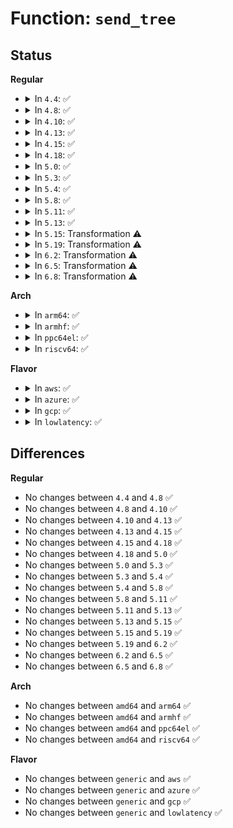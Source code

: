 # Function: <code>send_tree</code>

## Status
<b>Regular</b>
<ul>
<li>
<details>
<summary>In <code>4.4</code>: ✅</summary>

```c
void send_tree(deflate_state *s, ct_data *tree, int max_code);
```

**Collision:** Unique Static

**Inline:** No

**Transformation:** False

**Instances:**

```
In lib/zlib_deflate/deftree.c (ffffffff8140b950)
Location: lib/zlib_deflate/deftree.c:672
Inline: False
Direct callers:
  - lib/zlib_deflate/deftree.c:zlib_tr_flush_block
  - lib/zlib_deflate/deftree.c:zlib_tr_flush_block
```
**Symbols:**

```
ffffffff8140b950-ffffffff8140bf7f: send_tree (STB_LOCAL)
```
</details>
</li>
<li>
<details>
<summary>In <code>4.8</code>: ✅</summary>

```c
void send_tree(deflate_state *s, ct_data *tree, int max_code);
```

**Collision:** Unique Static

**Inline:** No

**Transformation:** False

**Instances:**

```
In lib/zlib_deflate/deftree.c (ffffffff81453600)
Location: lib/zlib_deflate/deftree.c:672
Inline: False
Direct callers:
  - lib/zlib_deflate/deftree.c:zlib_tr_flush_block
  - lib/zlib_deflate/deftree.c:zlib_tr_flush_block
```
**Symbols:**

```
ffffffff81453600-ffffffff81453c36: send_tree (STB_LOCAL)
```
</details>
</li>
<li>
<details>
<summary>In <code>4.10</code>: ✅</summary>

```c
void send_tree(deflate_state *s, ct_data *tree, int max_code);
```

**Collision:** Unique Static

**Inline:** No

**Transformation:** False

**Instances:**

```
In lib/zlib_deflate/deftree.c (ffffffff81471fc0)
Location: lib/zlib_deflate/deftree.c:672
Inline: False
Direct callers:
  - lib/zlib_deflate/deftree.c:zlib_tr_flush_block
  - lib/zlib_deflate/deftree.c:zlib_tr_flush_block
```
**Symbols:**

```
ffffffff81471fc0-ffffffff814725f6: send_tree (STB_LOCAL)
```
</details>
</li>
<li>
<details>
<summary>In <code>4.13</code>: ✅</summary>

```c
void send_tree(deflate_state *s, ct_data *tree, int max_code);
```

**Collision:** Unique Static

**Inline:** No

**Transformation:** False

**Instances:**

```
In lib/zlib_deflate/deftree.c (ffffffff81477470)
Location: lib/zlib_deflate/deftree.c:672
Inline: False
Direct callers:
  - lib/zlib_deflate/deftree.c:zlib_tr_flush_block
  - lib/zlib_deflate/deftree.c:zlib_tr_flush_block
```
**Symbols:**

```
ffffffff81477470-ffffffff814779fe: send_tree (STB_LOCAL)
```
</details>
</li>
<li>
<details>
<summary>In <code>4.15</code>: ✅</summary>

```c
void send_tree(deflate_state *s, ct_data *tree, int max_code);
```

**Collision:** Unique Static

**Inline:** No

**Transformation:** False

**Instances:**

```
In lib/zlib_deflate/deftree.c (ffffffff814a4810)
Location: lib/zlib_deflate/deftree.c:672
Inline: False
Direct callers:
  - lib/zlib_deflate/deftree.c:zlib_tr_flush_block
  - lib/zlib_deflate/deftree.c:zlib_tr_flush_block
```
**Symbols:**

```
ffffffff814a4810-ffffffff814a4d9e: send_tree (STB_LOCAL)
```
</details>
</li>
<li>
<details>
<summary>In <code>4.18</code>: ✅</summary>

```c
void send_tree(deflate_state *s, ct_data *tree, int max_code);
```

**Collision:** Unique Static

**Inline:** No

**Transformation:** False

**Instances:**

```
In lib/zlib_deflate/deftree.c (ffffffff814d9c50)
Location: lib/zlib_deflate/deftree.c:672
Inline: False
Direct callers:
  - lib/zlib_deflate/deftree.c:zlib_tr_flush_block
  - lib/zlib_deflate/deftree.c:zlib_tr_flush_block
```
**Symbols:**

```
ffffffff814d9c50-ffffffff814da207: send_tree (STB_LOCAL)
```
</details>
</li>
<li>
<details>
<summary>In <code>5.0</code>: ✅</summary>

```c
void send_tree(deflate_state *s, ct_data *tree, int max_code);
```

**Collision:** Unique Static

**Inline:** No

**Transformation:** False

**Instances:**

```
In lib/zlib_deflate/deftree.c (ffffffff814ee6e0)
Location: lib/zlib_deflate/deftree.c:672
Inline: False
Direct callers:
  - lib/zlib_deflate/deftree.c:zlib_tr_flush_block
  - lib/zlib_deflate/deftree.c:zlib_tr_flush_block
```
**Symbols:**

```
ffffffff814ee6e0-ffffffff814eec83: send_tree (STB_LOCAL)
```
</details>
</li>
<li>
<details>
<summary>In <code>5.3</code>: ✅</summary>

```c
void send_tree(deflate_state *s, ct_data *tree, int max_code);
```

**Collision:** Unique Static

**Inline:** No

**Transformation:** False

**Instances:**

```
In lib/zlib_deflate/deftree.c (ffffffff8151b490)
Location: lib/zlib_deflate/deftree.c:672
Inline: False
Direct callers:
  - lib/zlib_deflate/deftree.c:zlib_tr_flush_block
  - lib/zlib_deflate/deftree.c:zlib_tr_flush_block
```
**Symbols:**

```
ffffffff8151b490-ffffffff8151ba29: send_tree (STB_LOCAL)
```
</details>
</li>
<li>
<details>
<summary>In <code>5.4</code>: ✅</summary>

```c
void send_tree(deflate_state *s, ct_data *tree, int max_code);
```

**Collision:** Unique Static

**Inline:** No

**Transformation:** False

**Instances:**

```
In lib/zlib_deflate/deftree.c (ffffffff8153c320)
Location: lib/zlib_deflate/deftree.c:618
Inline: False
Direct callers:
  - lib/zlib_deflate/deftree.c:zlib_tr_flush_block
  - lib/zlib_deflate/deftree.c:zlib_tr_flush_block
```
**Symbols:**

```
ffffffff8153c320-ffffffff8153c8b9: send_tree (STB_LOCAL)
```
</details>
</li>
<li>
<details>
<summary>In <code>5.8</code>: ✅</summary>

```c
void send_tree(deflate_state *s, ct_data *tree, int max_code);
```

**Collision:** Unique Static

**Inline:** No

**Transformation:** False

**Instances:**

```
In lib/zlib_deflate/deftree.c (ffffffff815a0ba0)
Location: lib/zlib_deflate/deftree.c:618
Inline: False
Direct callers:
  - lib/zlib_deflate/deftree.c:send_all_trees
  - lib/zlib_deflate/deftree.c:send_all_trees
```
**Symbols:**

```
ffffffff815a0ba0-ffffffff815a1106: send_tree (STB_LOCAL)
```
</details>
</li>
<li>
<details>
<summary>In <code>5.11</code>: ✅</summary>

```c
void send_tree(deflate_state *s, ct_data *tree, int max_code);
```

**Collision:** Unique Static

**Inline:** No

**Transformation:** False

**Instances:**

```
In lib/zlib_deflate/deftree.c (ffffffff815bc5e0)
Location: lib/zlib_deflate/deftree.c:618
Inline: False
Direct callers:
  - lib/zlib_deflate/deftree.c:send_all_trees
  - lib/zlib_deflate/deftree.c:send_all_trees
```
**Symbols:**

```
ffffffff815bc5e0-ffffffff815bcb4a: send_tree (STB_LOCAL)
```
</details>
</li>
<li>
<details>
<summary>In <code>5.13</code>: ✅</summary>

```c
void send_tree(deflate_state *s, ct_data *tree, int max_code);
```

**Collision:** Unique Static

**Inline:** No

**Transformation:** False

**Instances:**

```
In lib/zlib_deflate/deftree.c (ffffffff815c7400)
Location: lib/zlib_deflate/deftree.c:618
Inline: False
Direct callers:
  - lib/zlib_deflate/deftree.c:send_all_trees
  - lib/zlib_deflate/deftree.c:send_all_trees
```
**Symbols:**

```
ffffffff815c7400-ffffffff815c792d: send_tree (STB_LOCAL)
```
</details>
</li>
<li>
<details>
<summary>In <code>5.15</code>: Transformation ⚠️</summary>

```c
void send_tree(deflate_state *s, ct_data *tree, int max_code);
```

**Collision:** Unique Static

**Inline:** No

**Transformation:** True

**Instances:**

```
In lib/zlib_deflate/deftree.c (0)
Location: lib/zlib_deflate/deftree.c:618
Inline: False
Direct callers:
  - lib/zlib_deflate/deftree.c:send_all_trees
  - lib/zlib_deflate/deftree.c:send_all_trees
```
**Symbols:**

```
ffffffff81630370-ffffffff81630c14: send_tree (STB_LOCAL)
ffffffff81cdc28b-ffffffff81cdc847: send_tree.cold (STB_LOCAL)
```
</details>
</li>
<li>
<details>
<summary>In <code>5.19</code>: Transformation ⚠️</summary>

```c
void send_tree(deflate_state *s, ct_data *tree, int max_code);
```

**Collision:** Unique Static

**Inline:** No

**Transformation:** True

**Instances:**

```
In lib/zlib_deflate/deftree.c (0)
Location: lib/zlib_deflate/deftree.c:618
Inline: False
Direct callers:
  - lib/zlib_deflate/deftree.c:send_all_trees
  - lib/zlib_deflate/deftree.c:send_all_trees
```
**Symbols:**

```
ffffffff81701e00-ffffffff817026f8: send_tree (STB_LOCAL)
ffffffff81e94b15-ffffffff81e94fd8: send_tree.cold (STB_LOCAL)
```
</details>
</li>
<li>
<details>
<summary>In <code>6.2</code>: Transformation ⚠️</summary>

```c
void send_tree(deflate_state *s, ct_data *tree, int max_code);
```

**Collision:** Unique Static

**Inline:** No

**Transformation:** True

**Instances:**

```
In lib/zlib_deflate/deftree.c (0)
Location: lib/zlib_deflate/deftree.c:618
Inline: False
Direct callers:
  - lib/zlib_deflate/deftree.c:send_all_trees
  - lib/zlib_deflate/deftree.c:send_all_trees
```
**Symbols:**

```
ffffffff817f4920-ffffffff817f5218: send_tree (STB_LOCAL)
ffffffff82079b8e-ffffffff8207a051: send_tree.cold (STB_LOCAL)
```
</details>
</li>
<li>
<details>
<summary>In <code>6.5</code>: Transformation ⚠️</summary>

```c
void send_tree(deflate_state *s, ct_data *tree, int max_code);
```

**Collision:** Unique Static

**Inline:** No

**Transformation:** True

**Instances:**

```
In lib/zlib_deflate/deftree.c (0)
Location: lib/zlib_deflate/deftree.c:618
Inline: False
Direct callers:
  - lib/zlib_deflate/deftree.c:send_all_trees
  - lib/zlib_deflate/deftree.c:send_all_trees
```
**Symbols:**

```
ffffffff81834cf0-ffffffff8183564d: send_tree (STB_LOCAL)
ffffffff820fa2ba-ffffffff820fa7c5: send_tree.cold (STB_LOCAL)
```
</details>
</li>
<li>
<details>
<summary>In <code>6.8</code>: Transformation ⚠️</summary>

```c
void send_tree(deflate_state *s, ct_data *tree, int max_code);
```

**Collision:** Unique Static

**Inline:** No

**Transformation:** True

**Instances:**

```
In lib/zlib_deflate/deftree.c (0)
Location: lib/zlib_deflate/deftree.c:618
Inline: False
Direct callers:
  - lib/zlib_deflate/deftree.c:send_all_trees
  - lib/zlib_deflate/deftree.c:send_all_trees
```
**Symbols:**

```
ffffffff818868b0-ffffffff8188720d: send_tree (STB_LOCAL)
ffffffff821d8427-ffffffff821d8932: send_tree.cold (STB_LOCAL)
```
</details>
</li>
</ul>
<b>Arch</b>
<ul>
<li>
<details>
<summary>In <code>arm64</code>: ✅</summary>

```c
void send_tree(deflate_state *s, ct_data *tree, int max_code);
```

**Collision:** Unique Static

**Inline:** No

**Transformation:** False

**Instances:**

```
In lib/zlib_deflate/deftree.c (ffff800010648ac8)
Location: lib/zlib_deflate/deftree.c:618
Inline: False
Direct callers:
  - lib/zlib_deflate/deftree.c:zlib_tr_flush_block
  - lib/zlib_deflate/deftree.c:zlib_tr_flush_block
```
**Symbols:**

```
ffff800010648ac8-ffff800010649014: send_tree (STB_LOCAL)
```
</details>
</li>
<li>
<details>
<summary>In <code>armhf</code>: ✅</summary>

```c
void send_tree(deflate_state *s, ct_data *tree, int max_code);
```

**Collision:** Unique Static

**Inline:** No

**Transformation:** False

**Instances:**

```
In lib/zlib_deflate/deftree.c (c07ef540)
Location: lib/zlib_deflate/deftree.c:618
Inline: False
Direct callers:
  - lib/zlib_deflate/deftree.c:zlib_tr_flush_block
  - lib/zlib_deflate/deftree.c:zlib_tr_flush_block
```
**Symbols:**

```
c07ef540-c07efa84: send_tree (STB_LOCAL)
```
</details>
</li>
<li>
<details>
<summary>In <code>ppc64el</code>: ✅</summary>

```c
void send_tree(deflate_state *s, ct_data *tree, int max_code);
```

**Collision:** Unique Static

**Inline:** No

**Transformation:** False

**Instances:**

```
In lib/zlib_deflate/deftree.c (c0000000007f61e0)
Location: lib/zlib_deflate/deftree.c:618
Inline: False
Direct callers:
  - lib/zlib_deflate/deftree.c:zlib_tr_flush_block
  - lib/zlib_deflate/deftree.c:zlib_tr_flush_block
```
**Symbols:**

```
c0000000007f61e0-c0000000007f67bc: send_tree (STB_LOCAL)
```
</details>
</li>
<li>
<details>
<summary>In <code>riscv64</code>: ✅</summary>

```c
void send_tree(deflate_state *s, ct_data *tree, int max_code);
```

**Collision:** Unique Static

**Inline:** No

**Transformation:** False

**Instances:**

```
In lib/zlib_deflate/deftree.c (ffffffe000474a5e)
Location: lib/zlib_deflate/deftree.c:618
Inline: False
Direct callers:
  - lib/zlib_deflate/deftree.c:zlib_tr_flush_block
  - lib/zlib_deflate/deftree.c:zlib_tr_flush_block
```
**Symbols:**

```
ffffffe000474a5e-ffffffe000474f94: send_tree (STB_LOCAL)
```
</details>
</li>
</ul>
<b>Flavor</b>
<ul>
<li>
<details>
<summary>In <code>aws</code>: ✅</summary>

```c
void send_tree(deflate_state *s, ct_data *tree, int max_code);
```

**Collision:** Unique Static

**Inline:** No

**Transformation:** False

**Instances:**

```
In lib/zlib_deflate/deftree.c (ffffffff81534900)
Location: lib/zlib_deflate/deftree.c:618
Inline: False
Direct callers:
  - lib/zlib_deflate/deftree.c:zlib_tr_flush_block
  - lib/zlib_deflate/deftree.c:zlib_tr_flush_block
```
**Symbols:**

```
ffffffff81534900-ffffffff81534e99: send_tree (STB_LOCAL)
```
</details>
</li>
<li>
<details>
<summary>In <code>azure</code>: ✅</summary>

```c
void send_tree(deflate_state *s, ct_data *tree, int max_code);
```

**Collision:** Unique Static

**Inline:** No

**Transformation:** False

**Instances:**

```
In lib/zlib_deflate/deftree.c (ffffffff81524be0)
Location: lib/zlib_deflate/deftree.c:618
Inline: False
Direct callers:
  - lib/zlib_deflate/deftree.c:zlib_tr_flush_block
  - lib/zlib_deflate/deftree.c:zlib_tr_flush_block
```
**Symbols:**

```
ffffffff81524be0-ffffffff81525179: send_tree (STB_LOCAL)
```
</details>
</li>
<li>
<details>
<summary>In <code>gcp</code>: ✅</summary>

```c
void send_tree(deflate_state *s, ct_data *tree, int max_code);
```

**Collision:** Unique Static

**Inline:** No

**Transformation:** False

**Instances:**

```
In lib/zlib_deflate/deftree.c (ffffffff81530640)
Location: lib/zlib_deflate/deftree.c:618
Inline: False
Direct callers:
  - lib/zlib_deflate/deftree.c:zlib_tr_flush_block
  - lib/zlib_deflate/deftree.c:zlib_tr_flush_block
```
**Symbols:**

```
ffffffff81530640-ffffffff81530bd9: send_tree (STB_LOCAL)
```
</details>
</li>
<li>
<details>
<summary>In <code>lowlatency</code>: ✅</summary>

```c
void send_tree(deflate_state *s, ct_data *tree, int max_code);
```

**Collision:** Unique Static

**Inline:** No

**Transformation:** False

**Instances:**

```
In lib/zlib_deflate/deftree.c (ffffffff8154a470)
Location: lib/zlib_deflate/deftree.c:618
Inline: False
Direct callers:
  - lib/zlib_deflate/deftree.c:zlib_tr_flush_block
  - lib/zlib_deflate/deftree.c:zlib_tr_flush_block
```
**Symbols:**

```
ffffffff8154a470-ffffffff8154aa09: send_tree (STB_LOCAL)
```
</details>
</li>
</ul>

## Differences
<b>Regular</b>
<ul>
<li>
No changes between <code>4.4</code> and <code>4.8</code> ✅
</li>
<li>
No changes between <code>4.8</code> and <code>4.10</code> ✅
</li>
<li>
No changes between <code>4.10</code> and <code>4.13</code> ✅
</li>
<li>
No changes between <code>4.13</code> and <code>4.15</code> ✅
</li>
<li>
No changes between <code>4.15</code> and <code>4.18</code> ✅
</li>
<li>
No changes between <code>4.18</code> and <code>5.0</code> ✅
</li>
<li>
No changes between <code>5.0</code> and <code>5.3</code> ✅
</li>
<li>
No changes between <code>5.3</code> and <code>5.4</code> ✅
</li>
<li>
No changes between <code>5.4</code> and <code>5.8</code> ✅
</li>
<li>
No changes between <code>5.8</code> and <code>5.11</code> ✅
</li>
<li>
No changes between <code>5.11</code> and <code>5.13</code> ✅
</li>
<li>
No changes between <code>5.13</code> and <code>5.15</code> ✅
</li>
<li>
No changes between <code>5.15</code> and <code>5.19</code> ✅
</li>
<li>
No changes between <code>5.19</code> and <code>6.2</code> ✅
</li>
<li>
No changes between <code>6.2</code> and <code>6.5</code> ✅
</li>
<li>
No changes between <code>6.5</code> and <code>6.8</code> ✅
</li>
</ul>
<b>Arch</b>
<ul>
<li>
No changes between <code>amd64</code> and <code>arm64</code> ✅
</li>
<li>
No changes between <code>amd64</code> and <code>armhf</code> ✅
</li>
<li>
No changes between <code>amd64</code> and <code>ppc64el</code> ✅
</li>
<li>
No changes between <code>amd64</code> and <code>riscv64</code> ✅
</li>
</ul>
<b>Flavor</b>
<ul>
<li>
No changes between <code>generic</code> and <code>aws</code> ✅
</li>
<li>
No changes between <code>generic</code> and <code>azure</code> ✅
</li>
<li>
No changes between <code>generic</code> and <code>gcp</code> ✅
</li>
<li>
No changes between <code>generic</code> and <code>lowlatency</code> ✅
</li>
</ul>
